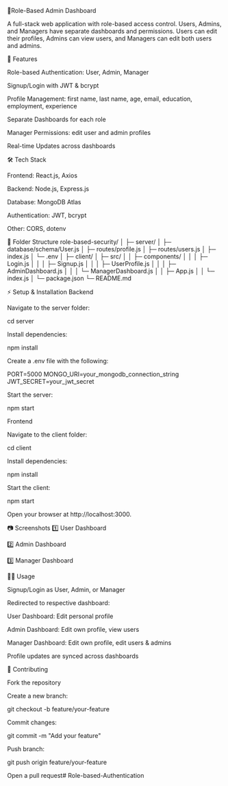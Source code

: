 🔐Role-Based Admin Dashboard




A full-stack web application with role-based access control. Users, Admins, and Managers have separate dashboards and permissions. Users can edit their profiles, Admins can view users, and Managers can edit both users and admins.


🌟 Features

Role-based Authentication: User, Admin, Manager

Signup/Login with JWT & bcrypt

Profile Management: first name, last name, age, email, education, employment, experience

Separate Dashboards for each role

Manager Permissions: edit user and admin profiles

Real-time Updates across dashboards


🛠 Tech Stack

Frontend: React.js, Axios

Backend: Node.js, Express.js

Database: MongoDB Atlas

Authentication: JWT, bcrypt

Other: CORS, dotenv

📂 Folder Structure
role-based-security/
│
├─ server/
│   ├─ database/schema/User.js
│   ├─ routes/profile.js
│   ├─ routes/users.js
│   ├─ index.js
│   └─ .env
│
├─ client/
│   ├─ src/
│   │   ├─ components/
│   │   │   ├─ Login.js
│   │   │   ├─ Signup.js
│   │   │   ├─ UserProfile.js
│   │   │   ├─ AdminDashboard.js
│   │   │   └─ ManagerDashboard.js
│   │   ├─ App.js
│   │   └─ index.js
│   └─ package.json
└─ README.md


⚡ Setup & Installation
Backend

Navigate to the server folder:

cd server


Install dependencies:

npm install



Create a .env file with the following:

PORT=5000
MONGO_URI=your_mongodb_connection_string
JWT_SECRET=your_jwt_secret



Start the server:

npm start

Frontend

Navigate to the client folder:

cd client


Install dependencies:

npm install


Start the client:

npm start


Open your browser at http://localhost:3000.

📷 Screenshots
1️⃣ User Dashboard

2️⃣ Admin Dashboard

3️⃣ Manager Dashboard

👨‍💻 Usage

Signup/Login as User, Admin, or Manager

Redirected to respective dashboard:

User Dashboard: Edit personal profile

Admin Dashboard: Edit own profile, view users

Manager Dashboard: Edit own profile, edit users & admins

Profile updates are synced across dashboards

🤝 Contributing

Fork the repository

Create a new branch:

git checkout -b feature/your-feature


Commit changes:

git commit -m "Add your feature"


Push branch:

git push origin feature/your-feature


Open a pull request# Role-based-Authentication
